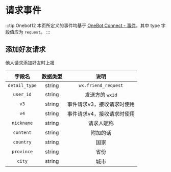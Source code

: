 # 请求事件
:::tip Onebot12
本页所定义的事件均基于 [OneBot Connect - 事件](https://12.onebot.dev/connect/data-protocol/event/)，其中 type 字段值应为 `request`。
:::

## 添加好友请求<Badge text="拓展" type="danger" />
他人请求添加好友时上报

|    字段名    | 数据类型 |        说明         |
| :----------: | :------: | :-----------------: |
| `detail_type` | string | `wx.friend_request` |
| `user_id` | string | 发送方的 `wxid` |
| `v3` | string | 事件请求v3，接收请求时使用 |
| `v4` | string | 事件请求v4，接收请求时使用 |
| `nickname` | string | 请求人昵称 |
| `content` | string | 附加的话 |
| `country` | string | 国家 |
| `province` | string | 省份 |
| `city` | string | 城市 |

